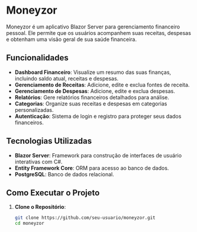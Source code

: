 # Moneyzor

Moneyzor é um aplicativo Blazor Server para gerenciamento financeiro pessoal. Ele permite que os usuários acompanhem suas receitas, despesas e obtenham uma visão geral de sua saúde financeira.

## Funcionalidades

- **Dashboard Financeiro**: Visualize um resumo das suas finanças, incluindo saldo atual, receitas e despesas.
- **Gerenciamento de Receitas**: Adicione, edite e exclua fontes de receita.
- **Gerenciamento de Despesas**: Adicione, edite e exclua despesas.
- **Relatórios**: Gere relatórios financeiros detalhados para análise.
- **Categorias**: Organize suas receitas e despesas em categorias personalizadas.
- **Autenticação**: Sistema de login e registro para proteger seus dados financeiros.

## Tecnologias Utilizadas

- **Blazor Server**: Framework para construção de interfaces de usuário interativas com C#.
- **Entity Framework Core**: ORM para acesso ao banco de dados.
- **PostgreSQL**: Banco de dados relacional.

## Como Executar o Projeto

1. **Clone o Repositório**:
   ```bash
   git clone https://github.com/seu-usuario/moneyzor.git
   cd moneyzor
   ```

